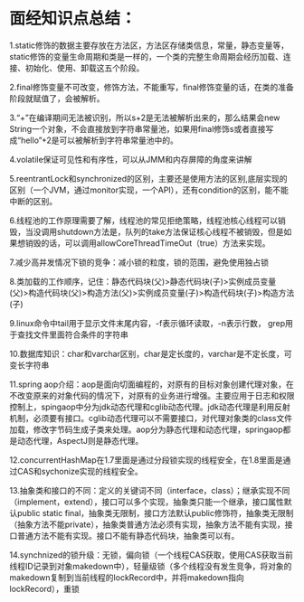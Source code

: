 # 面经知识点总结：

1.static修饰的数据主要存放在方法区，方法区存储类信息，常量，静态变量等，static修饰的变量生命周期和类是一样的，一个类的完整生命周期会经历加载、连接、初始化、使用、卸载这五个阶段。

2.final修饰变量不可改变，修饰方法，不能重写，final修饰变量的话，在类的准备阶段就赋值了，会被解析。

3.“+”在编译期间无法被识别，所以s+2是无法被解析出来的，那么结果会new String一个对象，不会直接放到字符串常量池，如果用final修饰s或者直接写成“hello”+2是可以被解析到字符串常量池中的。

4.volatile保证可见性和有序性，可以从JMM和内存屏障的角度来讲解

5.reentrantLock和synchronized的区别，主要还是使用方法的区别,底层实现的区别（一个JVM，通过monitor实现，一个API），还有condition的区别，能不能中断的区别。

6.线程池的工作原理需要了解，线程池的常见拒绝策略，线程池核心线程可以销毁，当没调用shutdown方法是，队列的take方法保证核心线程不被销毁，但是如果想销毁的话，可以调用allowCoreThreadTimeOut（true）方法来实现。

7.减少高并发情况下锁的竞争：减小锁的粒度，锁的范围，避免使用独占锁

8.类加载的工作顺序，记住：静态代码块(父)>静态代码块(子)>实例成员变量(父)>构造代码块(父)>构造方法(父)>实例成员变量(子)>构造代码块(子)>构造方法(子)

9.linux命令中tail用于显示文件末尾内容，-f表示循环读取，-n表示行数， grep用于查找文件里面符合条件的字符串

10.数据库知识：char和varchar区别，char是定长度的，varchar是不定长度，可变长字符串

11.spring aop介绍：aop是面向切面编程的，对原有的目标对象创建代理对象，在不改变原来的对象代码的情况下，对原有的业务进行增强。主要应用于日志和权限控制上，spingaop中分为jdk动态代理和cglib动态代理。jdk动态代理是利用反射机制，必须要有接口。cglib动态代理可以不需要接口，对代理对象类的class文件加载，修改字节码生成子类来处理。aop分为静态代理和动态代理，springaop都是动态代理，AspectJ则是静态代理。

12.concurrentHashMap在1.7里面是通过分段锁实现的线程安全，在1.8里面是通过CAS和sychonize实现的线程安全。

13.抽象类和接口的不同：定义的关键词不同（interface，class）；继承实现不同（implement，extend），接口可以多个实现，抽象类只能一个继承，接口属性默认public static final，抽象类无限制，接口方法默认public修饰符，抽象类无限制（抽象方法不能private），抽象类普通方法必须有实现，抽象方法不能有实现，接口普通方法不能有实现。接口不能有静态代码块，抽象类可以有。

14.synchnized的锁升级：无锁，偏向锁（一个线程CAS获取，使用CAS获取当前线程ID记录到对象makedown中），轻量级锁（多个线程没有发生竞争，将对象的makedown复制到当前线程的lockRecord中，并将makedown指向lockRecord），重锁



